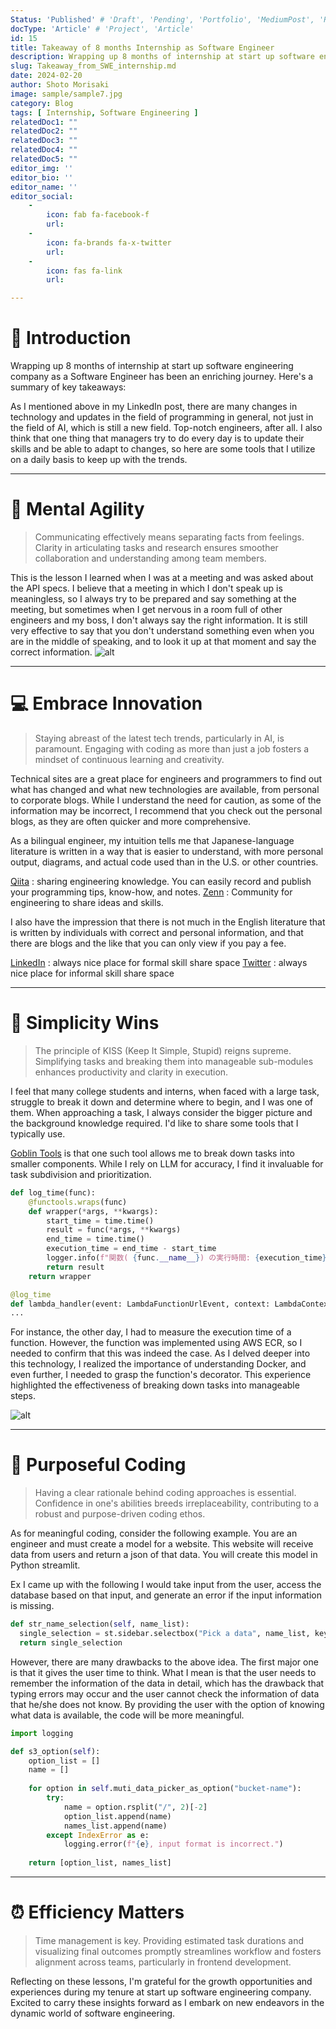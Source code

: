 ```yaml
---
Status: 'Published' # 'Draft', 'Pending', 'Portfolio', 'MediumPost', 'Rewriting'
docType: 'Article' # 'Project', 'Article'
id: 15
title: Takeaway of 8 months Internship as Software Engineer
description: Wrapping up 8 months of internship at start up software engineering company as a Software Engineer has been an enriching journey. Here's a summary of key takeaways
slug: Takeaway_from_SWE_internship.md
date: 2024-02-20
author: Shoto Morisaki
image: sample/sample7.jpg
category: Blog
tags: [ Internship, Software Engineering ]
relatedDoc1: ""
relatedDoc2: ""
relatedDoc3: ""
relatedDoc4: ""
relatedDoc5: ""
editor_img: ''
editor_bio: ''
editor_name: ''
editor_social:
    -
        icon: fab fa-facebook-f
        url: 
    -
        icon: fa-brands fa-x-twitter
        url: 
    - 
        icon: fas fa-link
        url: 

---
```


# 🚀 Introduction 
Wrapping up 8 months of internship at start up software engineering company as a Software Engineer has been an enriching journey. Here's a summary of key takeaways:

As I mentioned above in my LinkedIn post, there are many changes in technology and updates in the field of programming in general, not just in the field of AI, which is still a new field. Top-notch engineers, after all. I also think that one thing that managers try to do every day is to update their skills and be able to adapt to changes, so here are some tools that I utilize on a daily basis to keep up with the trends.

---

# 🧠 Mental Agility 
> Communicating effectively means separating facts from feelings. Clarity in articulating tasks and research ensures smoother collaboration and understanding among team members.

This is the lesson I learned when I was at a meeting and was asked about the API specs. I believe that a meeting in which I don't speak up is meaningless, so I always try to be prepared and say something at the meeting, but sometimes when I get nervous in a room full of other engineers and my boss, I don't always say the right information. It is still very effective to say that you don't understand something even when you are in the middle of speaking, and to look it up at that moment and say the correct information.
![alt](/post/4/meeting.jpg)

---

# 💻 Embrace Innovation 
> Staying abreast of the latest tech trends, particularly in AI, is paramount. Engaging with coding as more than just a job fosters a mindset of continuous learning and creativity.

Technical sites are a great place for engineers and programmers to find out what has changed and what new technologies are available, from personal to corporate blogs. While I understand the need for caution, as some of the information may be incorrect, I recommend that you check out the personal blogs, as they are often quicker and more comprehensive. 

As a bilingual engineer, my intuition tells me that Japanese-language literature is written in a way that is easier to understand, with more personal output, diagrams, and actual code used than in the U.S. or other countries. 

[Qiita](https://qiita.com/) : sharing engineering knowledge. You can easily record and publish your programming tips, know-how, and notes.
[Zenn](https://zenn.dev/) : Community for engineering to share ideas and skills.

I also have the impression that there is not much in the English literature that is written by individuals with correct and personal information, and that there are blogs and the like that you can only view if you pay a fee.

[LinkedIn](https://www.linkedin.com/) : always nice place for formal skill share space
[Twitter](https://twitter.com/) : always nice place for informal skill share space

---

# 🔑 Simplicity Wins 
> The principle of KISS (Keep It Simple, Stupid) reigns supreme. Simplifying tasks and breaking them into manageable sub-modules enhances productivity and clarity in execution.

I feel that many college students and interns, when faced with a large task, struggle to break it down and determine where to begin, and I was one of them. When approaching a task, I always consider the bigger picture and the background knowledge required. I'd like to share some tools that I typically use.

[Goblin Tools](https://goblin.tools/) is that one such tool allows me to break down tasks into smaller components. While I rely on LLM for accuracy, I find it invaluable for task subdivision and prioritization.

```python
def log_time(func):
    @functools.wraps(func)
    def wrapper(*args, **kwargs):
        start_time = time.time()
        result = func(*args, **kwargs)
        end_time = time.time()
        execution_time = end_time - start_time
        logger.info(f"関数( {func.__name__}) の実行時間: {execution_time} sec")
        return result
    return wrapper

@log_time
def lambda_handler(event: LambdaFunctionUrlEvent, context: LambdaContext) -> dict:
...
```

For instance, the other day, I had to measure the execution time of a function. However, the function was implemented using AWS ECR, so I needed to confirm that this was indeed the case. As I delved deeper into this technology, I realized the importance of understanding Docker, and even further, I needed to grasp the function's decorator. This experience highlighted the effectiveness of breaking down tasks into manageable steps.

![alt](/post/4/docker_and_ecr.png "Architecture of sample Docker and ECR")

---

# 🎯 Purposeful Coding 
> Having a clear rationale behind coding approaches is essential. Confidence in one's abilities breeds irreplaceability, contributing to a robust and purpose-driven coding ethos.

As for meaningful coding, consider the following example. You are an engineer and must create a model for a website. This website will receive data from users and return a json of that data. You will create this model in Python streamlit.

Ex I came up with the following I would take input from the user, access the database based on that input, and generate an error if the input information is missing.

```python
def str_name_selection(self, name_list):
  single_selection = st.sidebar.selectbox("Pick a data", name_list, key=name_list)
  return single_selection
```

However, there are many drawbacks to the above idea. The first major one is that it gives the user time to think. What I mean is that the user needs to remember the information of the data in detail, which has the drawback that typing errors may occur and the user cannot check the information of data that he/she does not know. By providing the user with the option of knowing what data is available, the code will be more meaningful.

```python
import logging

def s3_option(self):
    option_list = []
    name = []
    
    for option in self.muti_data_picker_as_option("bucket-name"):
        try: 
            name = option.rsplit("/", 2)[-2]
            option_list.append(name)
            names_list.append(name)
        except IndexError as e:
            logging.error(f"{e}, input format is incorrect.")
    
    return [option_list, names_list]

```

---

# ⏰ Efficiency Matters 
> Time management is key. Providing estimated task durations and visualizing final outcomes promptly streamlines workflow and fosters alignment across teams, particularly in frontend development.

Reflecting on these lessons, I'm grateful for the growth opportunities and experiences during my tenure at start up software engineering company. Excited to carry these insights forward as I embark on new endeavors in the dynamic world of software engineering.